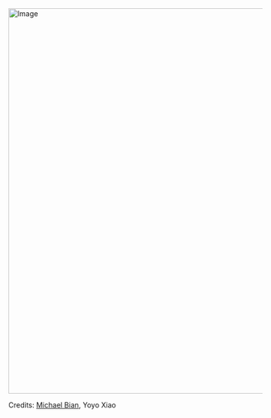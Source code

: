 <img width="764" alt="Image" src="https://github.com/user-attachments/assets/b7dd5857-6cd8-4272-bdf9-dcaabcd2665a" />

Credits: [Michael Bian](zb2253@nyu.edu), Yoyo Xiao
